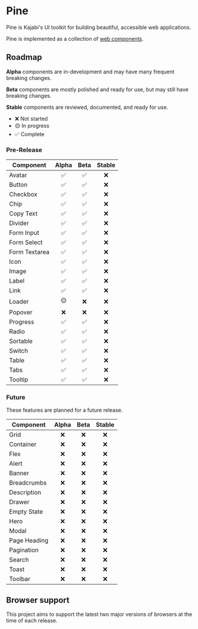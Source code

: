 # Pine

Pine is Kajabi's UI toolkit for building beautiful, accessible web applications.

Pine is implemented as a collection of
[web components](https://developer.mozilla.org/en-US/docs/Web/Web_Components).

<!-- > Tip: Check out the our [quick start guide](docs/quick-start.md) to jump in. -->

## Roadmap

**Alpha** components are in-development and may have many frequent breaking
changes.

**Beta** components are mostly polished and ready for use, but may still have breaking changes.

**Stable** components are reviewed, documented, and ready for use.

-   ❌ Not started
-   🟡 In progress
-   ✅ Complete

### Pre-Release

Component                     | Alpha | Beta | Stable
----------------------------- | :---: | :--: | :----:
Avatar                         | ✅     | ✅    | ❌
Button                         | ✅     | ✅    | ❌
Checkbox                       | ✅     | ✅    | ❌
Chip                           | ✅     | ✅    | ❌
Copy Text                      | ✅     | ✅    | ❌
Divider                        | ✅     | ✅    | ❌
Form Input                     | ✅     | ✅    | ❌
Form Select                    | ✅     | ✅    | ❌
Form Textarea                  | ✅     | ✅    | ❌
Icon                           | ✅     | ✅    | ❌
Image                          | ✅     | ✅    | ❌
Label                          | ✅     | ✅    | ❌
Link                           | ✅     | ✅    | ❌
Loader                         | 🟡     | ❌    | ❌
Popover                        | ❌     | ❌    | ❌
Progress                       | ✅     | ✅    | ❌
Radio                          | ✅     | ✅    | ❌
Sortable                       | ✅     | ✅    | ❌
Switch                         | ✅     | ✅    | ❌
Table                          | ✅     | ✅    | ❌
Tabs                           | ✅     | ✅    | ❌
Tooltip                        | ✅     | ✅    | ❌

### Future

These features are planned for a future release.

Component                     | Alpha | Beta | Stable
----------------------------- | :---: | :--: | :----:
Grid                          | ❌     | ❌    | ❌
Container                     | ❌     | ❌    | ❌
Flex                          | ❌     | ❌    | ❌
Alert                         | ❌     | ❌    | ❌
Banner                        | ❌     | ❌    | ❌
Breadcrumbs                   | ❌     | ❌    | ❌
Description                   | ❌     | ❌    | ❌
Drawer                        | ❌     | ❌    | ❌
Empty State                   | ❌     | ❌    | ❌
Hero                          | ❌     | ❌    | ❌
Modal                         | ❌     | ❌    | ❌
Page Heading                  | ❌     | ❌    | ❌
Pagination                    | ❌     | ❌    | ❌
Search                        | ❌     | ❌    | ❌
Toast                         | ❌     | ❌    | ❌
Toolbar                       | ❌     | ❌    | ❌


## Browser support

This project aims to support the latest two major versions of browsers at the time of each release.
